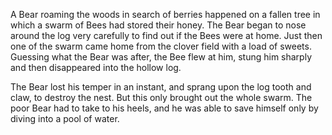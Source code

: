 A Bear roaming the woods in search of berries happened on a
fallen tree in which a swarm of Bees had stored their honey. The
Bear began to nose around the log very carefully to find out if
the Bees were at home. Just then one of the swarm came home from
the clover field with a load of sweets. Guessing what the Bear
was after, the Bee flew at him, stung him sharply and then
disappeared into the hollow log.

The Bear lost his temper in an instant, and sprang upon the log
tooth and claw, to destroy the nest. But this only brought out
the whole swarm. The poor Bear had to take to his heels, and he
was able to save himself only by diving into a pool of water.
